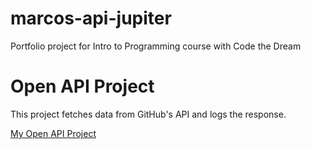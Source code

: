 # marcos-api-jupiter
Portfolio project for Intro to Programming course with Code the Dream
# Open API Project

This project fetches data from GitHub's API and logs the response.  
 
[My Open API Project](https://open-meteo.com/)  

